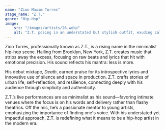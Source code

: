 ```yaml
---
name: "Zion Maxim Torres"
stage_name: "Z.T."
genre: "Hip-Hop"
image: 
    src: "/images/artists/26.webp"
    alt: "Z.T. posing in an understated but stylish outfit, exuding calm intensity"
---
```


Zion Torres, professionally known as Z.T., is a rising name in the minimalist hip-hop scene. Hailing from Brooklyn, New York, Z.T. creates music that strips away the excess, focusing on raw beats and lyrics that hit with emotional precision. His sound reflects his mantra: less is more.

His debut mixtape, *Death*, earned praise for its introspective lyrics and innovative use of silence and space in production. Z.T. crafts stories of urban life, self-reflection, and resilience, connecting deeply with his audience through simplicity and authenticity.

Z.T.’s live performances are as minimalist as his sound—favoring intimate venues where the focus is on his words and delivery rather than flashy theatrics. Off the mic, he’s a passionate mentor to young artists, emphasizing the importance of finding one's voice. With his understated yet impactful approach, Z.T. is redefining what it means to be a hip-hop artist in the modern era.
